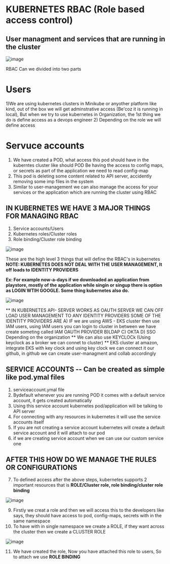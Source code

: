 # KUBERNETES RBAC (Role based access control)

User managment and services that are running in the cluster
--
![image](https://github.com/pavankumar0077/Devops-tools/assets/40380941/15611af7-a176-4483-8370-058d0a6ed40c)

RBAC Can we divided into two parts
# Users
1)We are using kubernetes clusters in Minikube or anyother platform like kind, out of the box
we will get adminstrative access (Be'coz it is running in local), But when we try to use kubernetes in
Organization, the 1st thing we do is define access as a devops engineer 
2) Depending on the role we will define access

# Servuce accounts
1) We have created a POD, what access this pod should have in the kuberntes cluster like should POD
Be having the access to config maps, or secrets as part of the application we need to read config-map
2) This pod is deleting some content related to API server, accidently removing some imp files in the
system
3) Similar to user-management we can also manage the access for your services or the application which
are running the cluster using RBAC
   
IN KUBERNETES WE HAVE 3 MAJOR THINGS FOR MANAGING RBAC
--
1) Service accounts/Users
2) Kubernetes roles/Cluster roles
3) Role binding/Cluster role binding

![image](https://github.com/pavankumar0077/Devops-tools/assets/40380941/92c7426c-ac37-4a85-a3f6-25dfe9a372c9)

These are the high level 3 things that will define the RBAC's in kubernetes
**NOTE: KUBERNETES DOES NOT DEAL WITH THE USER MANAGEMENT, It off loads to IDENTITY PROVIDERS**

**Ex: For example now-a-days if we downloaded an application from playstore, mostly of the application while
singin or singup there is option as LOGIN WTIH GOOGLE. Some thing kubernetes also do.**

![image](https://github.com/pavankumar0077/Devops-tools/assets/40380941/41df3871-94a1-4784-a3fd-a5122732999c)

** IN KUBERNETES API- SERVER WORKS AS OAUTH SERVER WE CAN OFF LOAD USER MANAGEMENT TO ANY IDENTITY PROVIDERS
SOME OF THE IDENTITY PROVIDERS ARE
A) IF we are using AWS - EKS cluster then use IAM users, using IAM users you can login to cluster in between we have
create someting called IAM OAUTH PROVIDER 
B)LDAP
C) OKTA
D) SSO 
Depending on the organization
** We can also use KEYCLOCk (Using keyclock as a broker we can connet to cluster)
** EKS cluster at amazon, integrate EKS with key clock and using key clock we can connect it our github, in github
we can create user-managment and collab accordingly

SERVICE ACCOUNTS -- Can be created as simple like pod.ymal files 
--
1) serviceaccount.ymal file
2) Bydefault whenever you are running POD it comes with a default service account, it gets created automatically
3) Using this service account kubernetes pod/application will be talking to API server
4) For connecting with any resources in kubernetes it will use the service accounts itself
5) If you are not creating a service account kubernetes will create a default service account and it will attach to our pod
6) if we are creating service account when we can use our custom service one

AFTER THIS HOW DO WE MANAGE THE RULES OR CONFIGURATIONS
--
7) To defined access after the above steps, kubernetes supports 2 important resources that is
**ROLE/Cluster role,
role binding/cluster role binding**

![image](https://github.com/pavankumar0077/Devops-tools/assets/40380941/8fb28520-7d86-48a5-8304-c2249b6b25a6)

9) Firstly we creat a role and then we will access this to the developers like says, they should have access to pod,
config-maps, secrets with in the same namespace
10) To have with in single namespace we create a ROLE, if they want across the cluster then we create a CLUSTER ROLE

![image](https://github.com/pavankumar0077/Devops-tools/assets/40380941/c5d7821c-da0d-4796-878d-d1a96a4198c5)

11) We have created the role, Now you have attached this role to users, So to attach we use **ROLE BINDING** 
